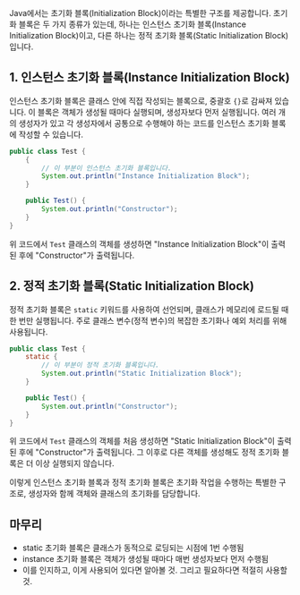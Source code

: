 
Java에서는 초기화 블록(Initialization Block)이라는 특별한 구조를 제공합니다. 초기화 블록은 두 가지 종류가 있는데, 하나는 인스턴스 초기화 블록(Instance Initialization Block)이고, 다른 하나는 정적 초기화 블록(Static Initialization Block)입니다.

## 1. 인스턴스 초기화 블록(Instance Initialization Block)

인스턴스 초기화 블록은 클래스 안에 직접 작성되는 블록으로, 중괄호 `{}`로 감싸져 있습니다. 이 블록은 객체가 생성될 때마다 실행되며, 생성자보다 먼저 실행됩니다. 여러 개의 생성자가 있고 각 생성자에서 공통으로 수행해야 하는 코드를 인스턴스 초기화 블록에 작성할 수 있습니다.

```java
public class Test {
    {
        // 이 부분이 인스턴스 초기화 블록입니다.
        System.out.println("Instance Initialization Block");
    }

    public Test() {
        System.out.println("Constructor");
    }
}
```

위 코드에서 `Test` 클래스의 객체를 생성하면 "Instance Initialization Block"이 출력된 후에 "Constructor"가 출력됩니다.

## 2. 정적 초기화 블록(Static Initialization Block)

정적 초기화 블록은 `static` 키워드를 사용하여 선언되며, 클래스가 메모리에 로드될 때 한 번만 실행됩니다. 주로 클래스 변수(정적 변수)의 복잡한 초기화나 예외 처리를 위해 사용됩니다.

```java
public class Test {
    static {
        // 이 부분이 정적 초기화 블록입니다.
        System.out.println("Static Initialization Block");
    }

    public Test() {
        System.out.println("Constructor");
    }
}
```

위 코드에서 `Test` 클래스의 객체를 처음 생성하면 "Static Initialization Block"이 출력된 후에 "Constructor"가 출력됩니다. 그 이후로 다른 객체를 생성해도 정적 초기화 블록은 더 이상 실행되지 않습니다.

이렇게 인스턴스 초기화 블록과 정적 초기화 블록은 초기화 작업을 수행하는 특별한 구조로, 생성자와 함께 객체와 클래스의 초기화를 담당합니다.

## 마무리

- static 초기화 블록은 클래스가 동적으로 로딩되는 시점에 1번 수행됨
- instance 초기화 블록은 객체가 생성될 때마다 매번 생성자보다 먼저 수행됨
- 이를 인지하고, 이게 사용되어 있다면 알아볼 것. 그리고 필요하다면 적절히 사용할 것.